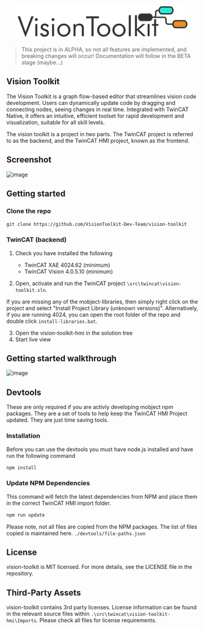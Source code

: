 <p align="center">
  <picture>
    <source media="(prefers-color-scheme: dark)" srcset="./docs/images/logo-dark.svg">
    <source media="(prefers-color-scheme: light)" srcset="./docs/images/logo-light.svg">
    <img alt="Cloud Vision Toolkit logo" img width="460" src="/docs/images/logo-light.svg">
  </picture>
</p>

> This project is in ALPHA, so not all features are implemented, and breaking changes will occur! Documentation will follow in the BETA stage (maybe...)

## Vision Toolkit

The Vision Toolkit is a graph flow-based editor that streamlines vision code development. Users can dynamically update code by dragging and connecting nodes, seeing changes in real time. Integrated with TwinCAT Native, it offers an intuitive, efficient toolset for rapid development and visualization, suitable for all skill levels.

The vision toolkit is a project in two parts. The TwinCAT project is referred to as the backend, and the TwinCAT HMI project, known as the frontend.

## Screenshot

![image](./docs/images/Screenshot.gif)

## Getting started

### Clone the repo

```
git clone https://github.com/VisionToolkit-Dev-Team/vision-toolkit
```

### TwinCAT (backend)

1. Check you have installed the following

   - TwinCAT XAE 4024.62 (minimum)
   - TwinCAT Vision 4.0.5.10 (minimum)

2. Open, activate and run the TwinCAT project `\src\twincat\vision-toolkit.sln`.

If you are missing any of the mobject-libraries, then simply right click on the project and select "Install Project Library (unknown versions)". Alternatively, if you are running 4024, you can open the root folder of the repo and double click `install-libraries.bat`.

3. Open the vision-toolkit-hmi in the solution tree
4. Start live view

## Getting started walkthrough

![image](./docs/images/GettingStarted.gif)

## Devtools

These are only required if you are activly developing mobject npm packages. They are a set of tools to help keep the TwinCAT HMI Project updated. They are just time saving tools.

### Installation

Before you can use the devtools you must have node.js installed and have run the following command

```bash
npm install
```

### Update NPM Dependencies

This command will fetch the latest dependencies from NPM and place them in the correct TwinCAT HMI import folder.

```bash
npm run update
```

Please note, not all files are copied from the NPM packages. The list of files copied is maintained here. `./devtools/file-paths.json`

## License

vision-toolkit is MIT licensed. For more details, see the LICENSE file in the repository.

## Third-Party Assets

vision-toolkit contains 3rd party licenses. License information can be found in the relevant source files within `.\src\twincat\vision-toolkit-hmi\Imports`. Please check all files for license requirements.
